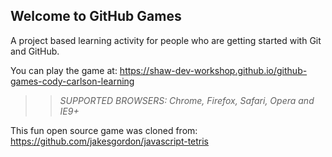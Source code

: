 ## Welcome to GitHub Games

A project based learning activity for people who are getting started with Git and GitHub.

You can play the game at: https://shaw-dev-workshop.github.io/github-games-cody-carlson-learning

>> _*SUPPORTED BROWSERS*: Chrome, Firefox, Safari, Opera and IE9+_

This fun open source game was cloned from: https://github.com/jakesgordon/javascript-tetris
